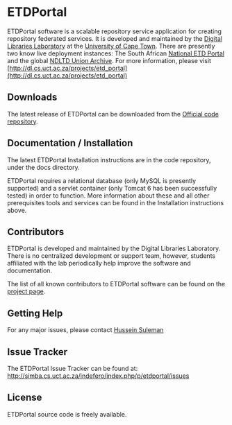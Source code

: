 # ETDPortal

ETDPortal software is a scalable repository service application for creating repository federated services. It is developed and maintained by the [Digital Libraries Laboratory](http://dl.cs.uct.ac.za) at the [University of Cape Town](http://www.uct.ac.za).
There are presently two know live deployment instances: The South African [National ETD Portal](http://www.netd.ac.za) and the global [NDLTD Union Archive](http://union.ndltd.org).
For more information, please visit [http://dl.cs.uct.ac.za/projects/etd_portal](http://dl.cs.uct.ac.za/projects/etd_portal)

## Downloads

The latest release of ETDPortal can be downloaded from the [Official code repository](http://simba.cs.uct.ac.za/indefero/index.php/p/etdportal).

## Documentation / Installation

The latest ETDPortal Installation instructions are in the code repository, under the docs directory.

ETDPortal requires a relational database (only MySQL is presently supported) and a servlet container (only Tomcat 6 has been successfully tested) in order to function.
More information about these and all other prerequisites tools and services can be found in the Installation instructions above.

## Contributors

ETDPortal is developed and maintained by the Digital Libraries Laboratory. There is no centralized development or support team, 
however, students affiliated with the lab periodically help improve the software and documentation.

The list of all known contributors to ETDPortal software can be found on the [project page](http://dl.cs.uct.ac.za/projects/etd_portal).

## Getting Help

For any major issues, please contact [Hussein Suleman](http://people.cs.uct.ac.za/~hussein)

## Issue Tracker

The ETDPortal Issue Tracker can be found at: http://simba.cs.uct.ac.za/indefero/index.php/p/etdportal/issues

## License

ETDPortal source code is freely available.
